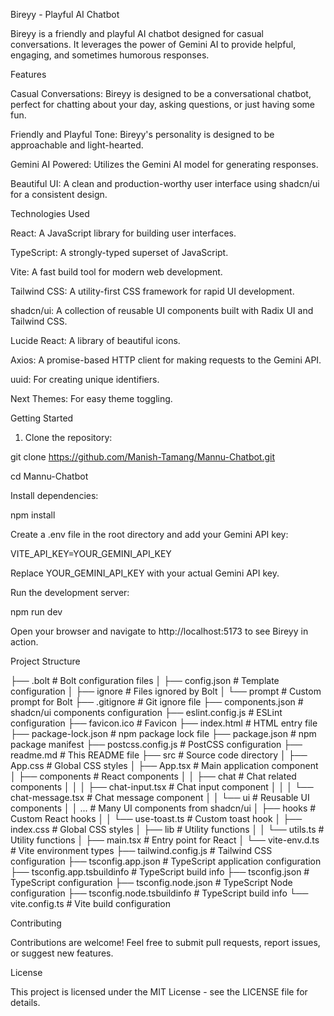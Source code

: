 Bireyy - Playful AI Chatbot

Bireyy is a friendly and playful AI chatbot designed for casual conversations. It leverages the power of Gemini AI to provide helpful, engaging, and sometimes humorous responses.

Features

Casual Conversations: Bireyy is designed to be a conversational chatbot, perfect for chatting about your day, asking questions, or just having some fun.

Friendly and Playful Tone: Bireyy's personality is designed to be approachable and light-hearted.

Gemini AI Powered: Utilizes the Gemini AI model for generating responses.

Beautiful UI: A clean and production-worthy user interface using shadcn/ui for a consistent design.


Technologies Used

React: A JavaScript library for building user interfaces.

TypeScript: A strongly-typed superset of JavaScript.

Vite: A fast build tool for modern web development.

Tailwind CSS: A utility-first CSS framework for rapid UI development.

shadcn/ui: A collection of reusable UI components built with Radix UI and Tailwind CSS.

Lucide React: A library of beautiful icons.

Axios: A promise-based HTTP client for making requests to the Gemini API.

uuid: For creating unique identifiers.

Next Themes: For easy theme toggling.


Getting Started

1. Clone the repository:

git clone https://github.com/Manish-Tamang/Mannu-Chatbot.git

cd Mannu-Chatbot



Install dependencies:

npm install

Create a .env file in the root directory and add your Gemini API key:

VITE_API_KEY=YOUR_GEMINI_API_KEY

Replace YOUR_GEMINI_API_KEY with your actual Gemini API key.

Run the development server:

npm run dev

Open your browser and navigate to http://localhost:5173 to see Bireyy in action.

Project Structure

├── .bolt # Bolt configuration files
│ ├── config.json # Template configuration
│ ├── ignore # Files ignored by Bolt
│ └── prompt # Custom prompt for Bolt
├── .gitignore # Git ignore file
├── components.json # shadcn/ui components configuration
├── eslint.config.js # ESLint configuration
├── favicon.ico # Favicon
├── index.html # HTML entry file
├── package-lock.json # npm package lock file
├── package.json # npm package manifest
├── postcss.config.js # PostCSS configuration
├── readme.md # This README file
├── src # Source code directory
│ ├── App.css # Global CSS styles
│ ├── App.tsx # Main application component
│ ├── components # React components
│ │ ├── chat # Chat related components
│ │ │ ├── chat-input.tsx # Chat input component
│ │ │ └── chat-message.tsx # Chat message component
│ │ └── ui # Reusable UI components
│ │ ... # Many UI components from shadcn/ui
│ ├── hooks # Custom React hooks
│ │ └── use-toast.ts # Custom toast hook
│ ├── index.css # Global CSS styles
│ ├── lib # Utility functions
│ │ └── utils.ts # Utility functions
│ ├── main.tsx # Entry point for React
│ └── vite-env.d.ts # Vite environment types
├── tailwind.config.js # Tailwind CSS configuration
├── tsconfig.app.json # TypeScript application configuration
├── tsconfig.app.tsbuildinfo # TypeScript build info
├── tsconfig.json # TypeScript configuration
├── tsconfig.node.json # TypeScript Node configuration
├── tsconfig.node.tsbuildinfo # TypeScript build info
└── vite.config.ts # Vite build configuration

Contributing

Contributions are welcome! Feel free to submit pull requests, report issues, or suggest new features.

License

This project is licensed under the MIT License - see the LICENSE file for details.
